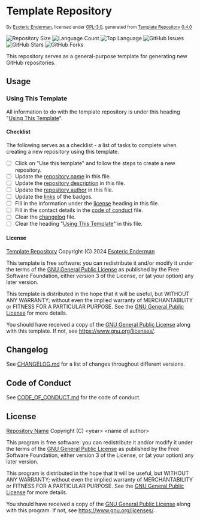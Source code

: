 # Template Repository

<sup>By [Esoteric Enderman](https://enderman.dev), licensed under [GPL-3.0](./LICENSE), generated from [Template Repository](https://github.com/EsotericTemplates/template-repository) [0.4.0](https://github.com/EsotericTemplates/template-repository/tree/0.4.0)</sup>

![Repository Size](https://img.shields.io/github/repo-size/EsotericTemplates/template-repository) ![Language Count](https://img.shields.io/github/languages/count/EsotericTemplates/template-repository) ![Top Language](https://img.shields.io/github/languages/top/EsotericTemplates/template-repository?label=top%20language) ![GitHub Issues](https://img.shields.io/github/issues/EsotericTemplates/template-repository) ![GitHub Stars](https://img.shields.io/github/stars/EsotericTemplates/template-repository) ![GitHub Forks](https://img.shields.io/github/forks/EsotericTemplates/template-repository)

This repository serves as a general-purpose template for generating new GitHub repositories.

## Usage

### Using This Template

All information to do with the template repository is under this heading "[Using This Template](#using-this-template)".

#### Checklist

The following serves as a checklist - a list of tasks to complete when creating a new repository using this template.

- [ ] Click on "Use this template" and follow the steps to create a new repository.
- [ ] Update the [repository name](#template-repository) in this file.
- [ ] Update the [repository description](#template-repository) in this file.
- [ ] Update the [repository author](#template-repository) in this file.
- [ ] Update the [links](#template-repository) of the badges.
- [ ] Fill in the information under the [license](#license) heading in this file.
- [ ] Fill in the contact details in the [code of conduct](./CODE_OF_CONDUCT.md) file.
- [ ] Clear the [changelog](./CHANGELOG.md) file.
- [ ] Clear the heading "[Using This Template](#using-this-template)" in this file.

#### License

[Template Repository](https://github.com/EsotericTemplates/template-repository) Copyright (C) 2024 [Esoteric Enderman](https://enderman.dev)

This template is free software: you can redistribute it and/or modify it under the terms of the [GNU General Public License](./LICENSE) as published by the Free Software Foundation, either version 3 of the License, or (at your option) any later version.

This template is distributed in the hope that it will be useful, but WITHOUT ANY WARRANTY; without even the implied warranty of MERCHANTABILITY or FITNESS FOR A PARTICULAR PURPOSE. See the [GNU General Public License](./LICENSE) for more details.

You should have received a copy of the [GNU General Public License](./LICENSE) along with this template. If not, see <https://www.gnu.org/licenses/>.

## Changelog

See [CHANGELOG.md](./CHANGELOG.md) for a list of changes throughout different versions.

## Code of Conduct

See [CODE_OF_CONDUCT.md](./CODE_OF_CONDUCT.md) for the code of conduct.

## License

[Repository Name](https://github.com/repository-owner-name/repository-name) Copyright (C) \<year> \<name of author>

This program is free software: you can redistribute it and/or modify it under the terms of the [GNU General Public License](./LICENSE) as published by the Free Software Foundation, either version 3 of the License, or (at your option) any later version.

This program is distributed in the hope that it will be useful, but WITHOUT ANY WARRANTY; without even the implied warranty of MERCHANTABILITY or FITNESS FOR A PARTICULAR PURPOSE. See the [GNU General Public License](./LICENSE) for more details.

You should have received a copy of the [GNU General Public License](./LICENSE) along with this program. If not, see <https://www.gnu.org/licenses/>.
